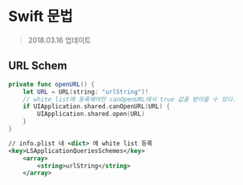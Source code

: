 # Swift 문법
> 2018.03.16 업데이트   

## URL Schem

```swift
private func openURL() {
    let URL = URL(string: "urlString")!
    // white list에 등록해야만 canOpenURL에서 true 값을 받아올 수 있다.
    if UIApplication.shared.canOpenURL(URL) {
        UIApplication.shared.open(URL)
    }
}
```

```XML
// info.plist 내 <dict> 에 white list 등록
<key>LSApplicationQueriesSchemes</key>
    <array>
        <string>urlString</string>
    </array>
```

